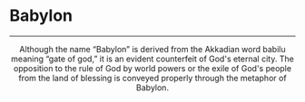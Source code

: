 # Babylon 

<hr>

<p align="center"> 
Although the name “Babylon” is derived from the Akkadian word babilu meaning “gate of god,” it is an evident counterfeit of God's eternal city. The opposition to the rule of God by world powers or the exile of God's people from the land of blessing is conveyed properly through the metaphor of Babylon.
</p>
